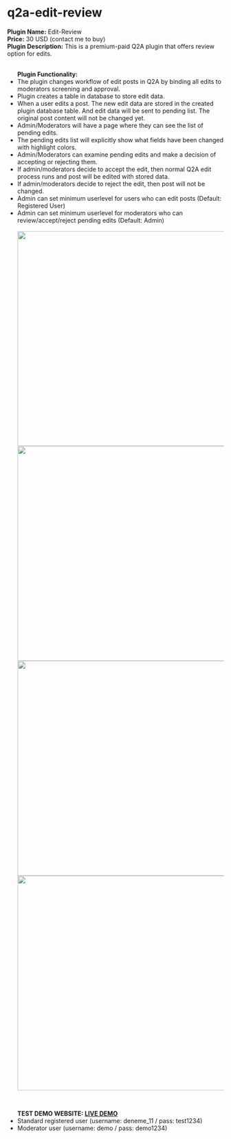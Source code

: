 # q2a-edit-review

<b>Plugin Name:</b>  Edit-Review <br>
<b>Price:</b> 30 USD (contact me to buy) <br>
<b>Plugin Description:</b> This is a premium-paid Q2A plugin that offers review option for edits.<br>
<br>
<ul class="first">
	<b>Plugin Functionality:</b>
	<li>The plugin changes workflow of edit posts in Q2A by binding all edits to moderators screening and approval.</li>
	<li>Plugin creates a table in database to store edit data.</li>
	<li>When a user edits a post. The new edit data are stored in the created plugin database table. And edit data will be sent to pending list. The original post content will not be changed yet.</li>
	<li>Admin/Moderators will have a page where they can see the list of pending edits.</li>
	<li>The pending edits list will explicitly show what fields have been changed with highlight colors.</li>
	<li>Admin/Moderators can examine pending edits and make a decision of accepting or rejecting them.</li>
	<li>If admin/moderators decide to accept the edit, then normal Q2A edit process runs and post will be edited with stored data.</li>
	<li>If admin/moderators decide to reject the edit, then post will not be changed.</li>	
	<li>Admin can set minimum userlevel for users who can edit posts (Default: Registered User)</li>
	<li>Admin can set minimum userlevel for moderators who can review/accept/reject pending edits (Default: Admin)</li>
	<br/>
	<img src="https://ihlassovbetov.github.io/assets/plugin-ss/edit-review/img-1.png" width="500px" height="auto" />
	<img src="https://ihlassovbetov.github.io/assets/plugin-ss/edit-review/img-2.png" width="500px" height="auto" />
	<img src="https://ihlassovbetov.github.io/assets/plugin-ss/edit-review/img-3.png" width="500px" height="auto" />
	<img src="https://ihlassovbetov.github.io/assets/plugin-ss/edit-review/img-4.png" width="500px" height="auto" />
</ul>
<br/>
<ul class="first">	
	<b>TEST DEMO WEBSITE: <a href="https://gyzgyn.com/q2a-demo" target="_blank">LIVE DEMO</a></b>
	<li>Standard registered user (username: deneme_11 / pass: test1234)</li>
	<li>Moderator user (username: demo / pass: demo1234)</li>
</ul>

